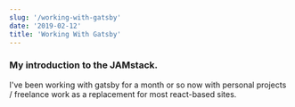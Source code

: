 ```yaml
---
slug: '/working-with-gatsby'
date: '2019-02-12'
title: 'Working With Gatsby'
---
```


### My introduction to the JAMstack.

I've been working with gatsby for a month or so now with personal projects / freelance work as a replacement for most react-based sites.
